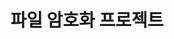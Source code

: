 ---
# preview details
layout: works-single
title: 파일 암호화 프로젝트
category: project
category_slug: Project
image: assets/img/works/work7.jpg
short_description: 

# full details
live_preview: https://bslthemes.com
full_image: assets/img/works/single2.jpg
info:
  - label: Year
    value: 2024

  - label: Technology
    value: PYTHON,HTML,SQLite

description1:
  show: yes
  title: Project Goal
  text: "<p>aaaa</p>"

gallery:
  - assets/img/works/work1.png
  - assets/img/works/work2.png
  - assets/img/works/work3.png
  - assets/img/works/work4.png
  - assets/img/works/work5.png
  - assets/img/works/work6.png
  - assets/img/works/work7.png
  - assets/img/works/work8.png
  - assets/img/works/work9.png
  - assets/img/works/work10.png
  - assets/img/works/work11.png
  - assets/img/works/work12.png  

description2:
  title: Project Result
  text: "<p>aaaa</p>"

  video:
  poster: assets/img/blog/blog9.jpg
  id: Gu6z6kIukgg

---